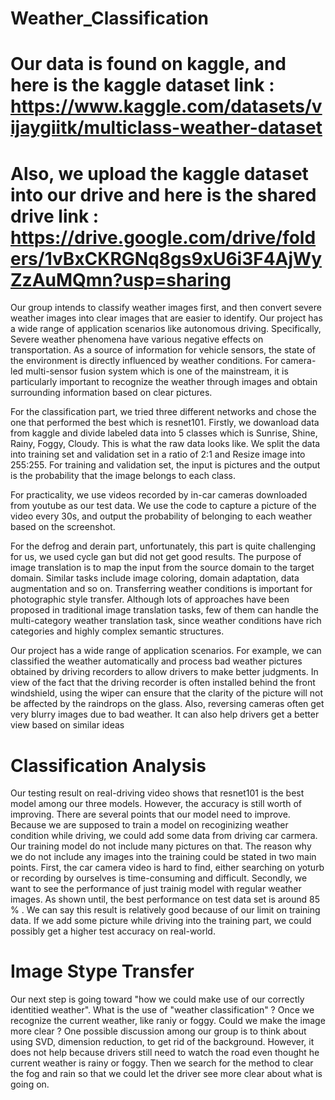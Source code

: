 # Weather_Classification

# Our data is found on kaggle, and here is the kaggle dataset link : https://www.kaggle.com/datasets/vijaygiitk/multiclass-weather-dataset
# Also, we upload the kaggle dataset into our drive and here is the shared drive link : https://drive.google.com/drive/folders/1vBxCKRGNq8gs9xU6i3F4AjWyZzAuMQmn?usp=sharing



Our group intends to classify weather images first, and then convert severe weather images into clear images that are easier to identify. Our project has a wide range of application scenarios like autonomous driving. Specifically, Severe weather phenomena have various negative effects on transportation. As a source of information for vehicle sensors, the state of the environment is directly influenced by weather conditions. For camera-led multi-sensor fusion system which is one of the mainstream, it is particularly important to recognize the weather through images and obtain surrounding information based on clear pictures.

For the classification part, we tried three different networks and chose the one that performed the best which is resnet101. Firstly, we dowanload data from kaggle and divide labeled data into 5 classes which is Sunrise, Shine, Rainy, Foggy, Cloudy. This is what the raw data looks like. We split the data into training set and validation set in a ratio of 2:1 and Resize image into 255:255. For training and validation set, the input is pictures and the output is the probability that the image belongs to each class.

For practicality, we use videos recorded by in-car cameras downloaded from youtube as our test data. We use the code to capture a picture of the video every 30s, and output the probability of belonging to each weather based on the screenshot.

For the defrog and derain part, unfortunately, this part is quite challenging for us, we used cycle gan but did not get good results.
The purpose of image translation is to map the input from the source domain to the target domain. Similar tasks include image coloring, domain adaptation, data augmentation and so on. Transferring weather conditions is important for photographic style transfer. Although lots of approaches have been proposed in traditional image translation tasks, few of them can handle the multi-category weather translation task, since weather conditions have rich categories and highly complex semantic structures.

Our project has a wide range of application scenarios. For example, we can classified the weather automatically and process bad weather pictures obtained by driving recorders to allow drivers to make better judgments. In view of the fact that the driving recorder is often installed behind the front windshield, using the wiper can ensure that the clarity of the picture will not be affected by the raindrops on the glass. Also, reversing cameras often get very blurry images due to bad weather. It can also help drivers get a better view based on similar ideas

# Classification Analysis
Our testing result on real-driving video shows that resnet101 is the best model among our three models. However, the accuracy is still worth of improving. There are several points that our model need to improve.
Because we are supposed to train a model on recoginizing weather condition while driving, we could add some data from driving car carmera. Our training model do not include many pictures on that. The reason why we do not include any images into the training could be stated in two main points. First, the car camera video is hard to find, either searching on yoturb or recording by ourselves is time-consuming and difficult. Secondly, we want to see the performance of just trainig model with regular weather images. As shown until, the best performance on test data set is around 85 % . We can say this result is relatively good because of our limit on training data. If we add some picture while driving into the training part, we could possibly get a higher test accuracy on real-world.

# Image Stype Transfer
Our next step is going toward "how we could make use of our correctly identitied weather". What is the use of "weather classification" ? Once we recognize the current weather, like raniy or foggy. Could we make the image more clear ? One possible discussion among our group is to think about using SVD, dimension reduction, to get rid of the background. However, it does not help because drivers still need to watch the road even thought he current weather is rainy or foggy. Then we search for the method to clear the fog and rain so that we could let the driver see more clear about what is going on.

